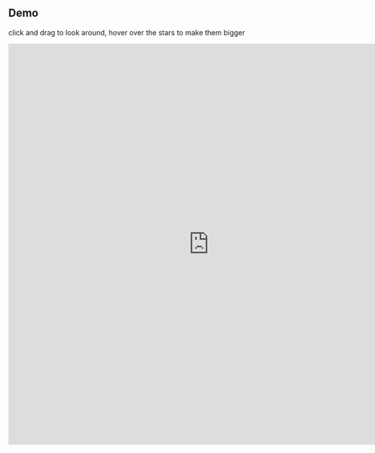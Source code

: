 ## Demo

click and drag to look around, hover over the stars to make them bigger

<iframe src="https://jaccogoris.github.io/hovering-stars/dist/index.html" width="800" height="800" style="border:none;"/>
